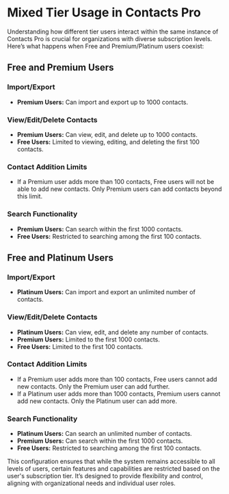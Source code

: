 # Mixed Tier Usage in Contacts Pro

Understanding how different tier users interact within the same instance of Contacts Pro is crucial for organizations with diverse subscription levels. Here’s what happens when Free and Premium/Platinum users coexist:

## Free and Premium Users

### Import/Export

- **Premium Users:** Can import and export up to 1000 contacts.

### View/Edit/Delete Contacts

- **Premium Users:** Can view, edit, and delete up to 1000 contacts.
- **Free Users:** Limited to viewing, editing, and deleting the first 100 contacts.

### Contact Addition Limits

- If a Premium user adds more than 100 contacts, Free users will not be able to add new contacts. Only Premium users can add contacts beyond this limit.

### Search Functionality

- **Premium Users:** Can search within the first 1000 contacts.
- **Free Users:** Restricted to searching among the first 100 contacts.

## Free and Platinum Users

### Import/Export

- **Platinum Users:** Can import and export an unlimited number of contacts.

### View/Edit/Delete Contacts

- **Platinum Users:** Can view, edit, and delete any number of contacts.
- **Premium Users:** Limited to the first 1000 contacts.
- **Free Users:** Limited to the first 100 contacts.

### Contact Addition Limits

- If a Premium user adds more than 100 contacts, Free users cannot add new contacts. Only the Premium user can add further.
- If a Platinum user adds more than 1000 contacts, Premium users cannot add new contacts. Only the Platinum user can add more.

### Search Functionality

- **Platinum Users:** Can search an unlimited number of contacts.
- **Premium Users:** Can search within the first 1000 contacts.
- **Free Users:** Restricted to searching among the first 100 contacts.

This configuration ensures that while the system remains accessible to all levels of users, certain features and capabilities are restricted based on the user's subscription tier. It’s designed to provide flexibility and control, aligning with organizational needs and individual user roles.

<Intercom />
<Hubspot />
<Clarity />
<GoogleAnalytics />